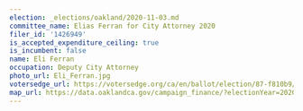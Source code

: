 ```yaml
---
election: _elections/oakland/2020-11-03.md
committee_name: Elias Ferran for City Attorney 2020
filer_id: '1426949'
is_accepted_expenditure_ceiling: true
is_incumbent: false
name: Eli Ferran
occupation: Deputy City Attorney
photo_url: Eli_Ferran.jpg
votersedge_url: https://votersedge.org/ca/en/ballot/election/87-f810b9/address/null/zip/94611/contests/contest/21264/candidate/151383?cty=ca%2falm
map_url: https://data.oaklandca.gov/campaign_finance/?electionYear=2020&candidates=COAK-155175&since=2019-01-01&until=2020-10-23
---
```


